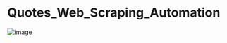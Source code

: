 # Quotes_Web_Scraping_Automation
![image](https://github.com/yash733/Quotes_Web_Scraping_Automation/assets/100533686/9bf2f4a4-1d79-414b-bc71-78b094d5cc27)

